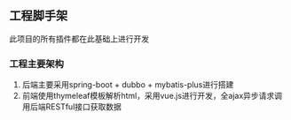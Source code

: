 ## 工程脚手架
此项目的所有插件都在此基础上进行开发
### 工程主要架构
1. 后端主要采用spring-boot + dubbo + mybatis-plus进行搭建
2. 前端使用thymeleaf模板解析html，采用vue.js进行开发，全ajax异步请求调用后端RESTful接口获取数据
